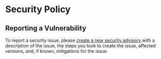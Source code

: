 # Security Policy

## Reporting a Vulnerability

To report a security issue, please [create a new security advisory](https://github.com/alvii147/gloop/security/advisories/new) with a description of the issue, the steps you took to create the issue, affected versions, and, if known, mitigations for the issue.
